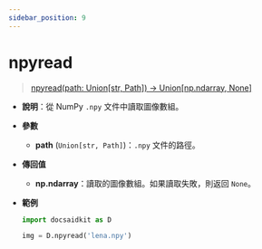 ```yaml
---
sidebar_position: 9
---
```


# npyread

> [npyread(path: Union[str, Path]) -> Union[np.ndarray, None]](https://github.com/DocsaidLab/DocsaidKit/blob/71170598902b6f8e89a969f1ce27ed4fd05b2ff2/docsaidkit/vision/improc.py#L174)

- **說明**：從 NumPy `.npy` 文件中讀取圖像數組。

- **參數**
    - **path** (`Union[str, Path]`)：`.npy` 文件的路徑。

- **傳回值**
    - **np.ndarray**：讀取的圖像數組。如果讀取失敗，則返回 `None`。

- **範例**

    ```python
    import docsaidkit as D

    img = D.npyread('lena.npy')
    ```

